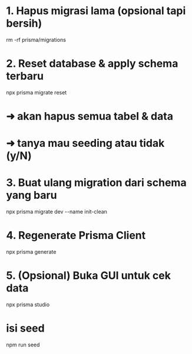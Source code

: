 # 1. Hapus migrasi lama (opsional tapi bersih)

rm -rf prisma/migrations

# 2. Reset database & apply schema terbaru

npx prisma migrate reset

# ➜ akan hapus semua tabel & data

# ➜ tanya mau seeding atau tidak (y/N)

# 3. Buat ulang migration dari schema yang baru

npx prisma migrate dev --name init-clean

# 4. Regenerate Prisma Client

npx prisma generate

# 5. (Opsional) Buka GUI untuk cek data

npx prisma studio

# isi seed

npm run seed
